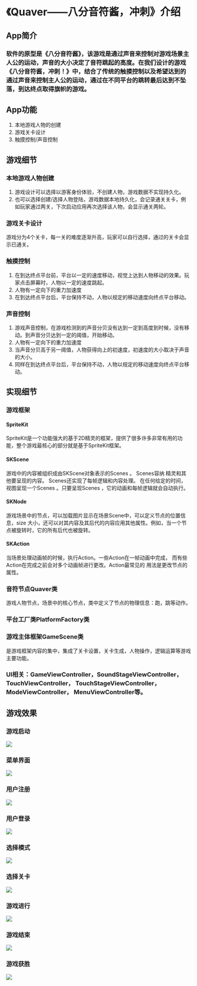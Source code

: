 # 《Quaver——八分音符酱，冲刺》介绍
## App简介
###   软件的原型是《八分音符酱》，该游戏是通过声音来控制对游戏场景主人公的运动，声音的大小决定了音符跳起的高度。在我们设计的游戏《八分音符酱，冲刺！》中，结合了传统的触摸控制以及希望达到的通过声音来控制主人公的运动，通过在不同平台的跳转最后达到不坠落，到达终点取得旗帜的游戏。
## App功能
1. 本地游戏人物的创建
2. 游戏关卡设计
3. 触摸控制/声音控制
## 游戏细节
### 本地游戏人物创建
1. 游戏设计可以选择以游客身份体验，不创建人物，游戏数据不实现持久化。
2. 也可以选择创建/选择人物登陆，游戏数据本地持久化，会记录通关关卡，例如玩家通过两关，下次启动应用再次选择该人物，会显示通关两轮。
### 游戏关卡设计
游戏分为4个关卡，每一关的难度逐渐升高，玩家可以自行选择，通过的关卡会显示已通关。
### 触摸控制
1. 在到达终点平台前，平台以一定的速度移动，视觉上达到人物移动的效果。玩家点击屏幕时，人物以一定的速度跳起。
2. 人物有一定向下的重力加速度
3. 在到达终点平台后，平台保持不动，人物以规定的移动速度向终点平台移动。
### 声音控制
1. 游戏声音控制，在游戏检测到的声音分贝没有达到一定到高度到时候，没有移动。到声音分贝达到一定的阈值，开始移动。
2. 人物有一定向下的重力加速度
3. 当声音分贝高于另一阈值，人物获得向上的初速度，初速度的大小取决于声音的大小。
4. 同样在到达终点平台后，平台保持不动，人物以规定的移动速度向终点平台移动。

## 实现细节
### 游戏框架
#### SpriteKit
SpriteKit是一个功能强大的基于2D精灵的框架，提供了很多许多非常有用的功能，整个游戏最核心的部分就是基于SpriteKit框架。
#### SKScene
游戏中的内容被组织成由SKScene对象表示的Scenes 。 Scenes容纳 精灵和其他要呈现的内容。 Scenes还实现了每帧逻辑和内容处理。 在任何给定的时间，视图呈现一个Scenes 。只要呈现Scenes ，它的动画和每帧逻辑就会自动执行。
#### SKNode
游戏场景中的节点，可以加载图片显示在场景Scene中，可以定义节点的位置信息，size 大小，还可以对其内容及其后代的内容应用其他属性。例如，当一个节点被旋转时，它的所有后代也被旋转。
#### SKAction
当场景处理动画帧的时候，执行Action。一些Action在一帧动画中完成， 而有些Action在完成之前会对多个动画帧进行更改。Action最常见的 用法是更改节点的属性。

### 音符节点Quaver类
游戏人物节点，场景中的核心节点，类中定义了节点的物理信息：跑，跳等动作。
### 平台工厂类PlatformFactory类

### 游戏主体框架GameScene类
是游戏框架内容的集中，集成了关卡设置，关卡生成，人物操作，逻辑运算等游戏主要功能。

### UI相关：GameViewController，SoundStageViewController，TouchViewController， TouchStageViewController， ModeViewController， MenuViewController等。

## 游戏效果
### 游戏启动
![](ResaultImage/0.png)
### 菜单界面
![](ResaultImage/1.png)
### 用户注册
![](ResaultImage/2.png)
### 用户登录
![](ResaultImage/3.png)
### 选择模式
![](ResaultImage/4.png)
### 选择关卡
![](ResaultImage/5.png)
### 游戏进行
![](ResaultImage/6.png)
### 游戏结束
![](ResaultImage/7.png)
### 游戏获胜
![](ResaultImage/8.png)


